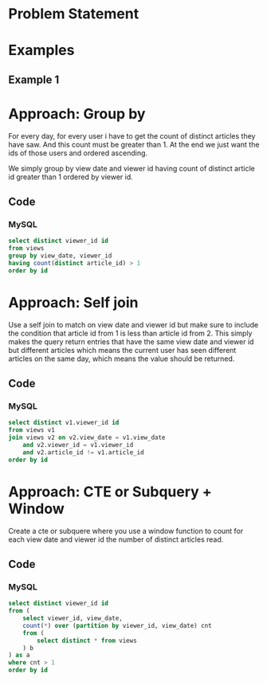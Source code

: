 # Problem Statement

# Examples
## Example 1

# Approach: Group by
For every day, for every user i have to get the count of distinct articles they have saw. And this count must be greater than 1.
At the end we just want the ids of those users and ordered ascending.

We simply group by view date and viewer id having count of distinct article id greater than 1 ordered by viewer id.
## Code
### MySQL
```sql
select distinct viewer_id id
from views
group by view_date, viewer_id
having count(distinct article_id) > 1
order by id
```
# Approach: Self join
Use a self join to match on view date and viewer id but make sure to include the condition that article id from 1 is less than article id from 2.
This simply makes the query return entries that have the same view date and viewer id but different articles which means the current user has seen different articles on the same day, which means the value should be returned.
## Code
### MySQL
```sql
select distinct v1.viewer_id id
from views v1
join views v2 on v2.view_date = v1.view_date
    and v2.viewer_id = v1.viewer_id 
    and v2.article_id != v1.article_id
order by id
```
# Approach: CTE or Subquery + Window
Create a cte or subquere where you use a window function to count for each view date and viewer id the number of distinct articles read.
## Code
### MySQL
```sql
select distinct viewer_id id 
from (
    select viewer_id, view_date,
    count(*) over (partition by viewer_id, view_date) cnt
    from (
        select distinct * from views
    ) b
) as a
where cnt > 1
order by id
```